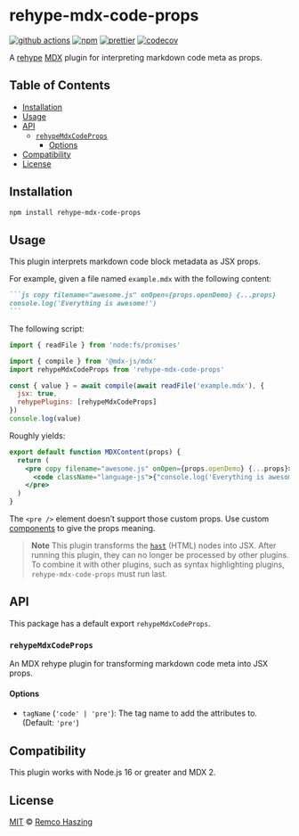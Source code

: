 # rehype-mdx-code-props

[![github actions](https://github.com/remcohaszing/rehype-mdx-code-props/actions/workflows/ci.yaml/badge.svg)](https://github.com/remcohaszing/rehype-mdx-code-props/actions/workflows/ci.yaml)
[![npm](https://img.shields.io/npm/v/rehype-mdx-code-props)](https://www.npmjs.com/package/rehype-mdx-code-props)
[![prettier](https://img.shields.io/badge/code_style-prettier-ff69b4.svg)](https://prettier.io)
[![codecov](https://codecov.io/gh/remcohaszing/rehype-mdx-code-props/branch/main/graph/badge.svg)](https://codecov.io/gh/remcohaszing/rehype-mdx-code-props)

A [rehype](https://github.com/rehypejs/rehype) [MDX](https://mdxjs.com) plugin for interpreting
markdown code meta as props.

## Table of Contents

- [Installation](#installation)
- [Usage](#usage)
- [API](#api)
  - [`rehypeMdxCodeProps`](#rehypemdxcodeprops)
    - [Options](#options)
- [Compatibility](#compatibility)
- [License](#license)

## Installation

```sh
npm install rehype-mdx-code-props
```

## Usage

This plugin interprets markdown code block metadata as JSX props.

For example, given a file named `example.mdx` with the following content:

````markdown
```js copy filename="awesome.js" onOpen={props.openDemo} {...props}
console.log('Everything is awesome!')
```
````

The following script:

```js
import { readFile } from 'node:fs/promises'

import { compile } from '@mdx-js/mdx'
import rehypeMdxCodeProps from 'rehype-mdx-code-props'

const { value } = await compile(await readFile('example.mdx'), {
  jsx: true,
  rehypePlugins: [rehypeMdxCodeProps]
})
console.log(value)
```

Roughly yields:

```jsx
export default function MDXContent(props) {
  return (
    <pre copy filename="awesome.js" onOpen={props.openDemo} {...props}>
      <code className="language-js">{"console.log('Everything is awesome!');\n"}</code>
    </pre>
  )
}
```

The `<pre />` element doesn’t support those custom props. Use custom
[components](https://mdxjs.com/docs/using-mdx/#components) to give the props meaning.

> **Note** This plugin transforms the [`hast`](https://github.com/syntax-tree/hast) (HTML) nodes
> into JSX. After running this plugin, they can no longer be processed by other plugins. To combine
> it with other plugins, such as syntax highlighting plugins, `rehype-mdx-code-props` must run last.

## API

This package has a default export `rehypeMdxCodeProps`.

### `rehypeMdxCodeProps`

An MDX rehype plugin for transforming markdown code meta into JSX props.

#### Options

- `tagName` (`'code' | 'pre'`): The tag name to add the attributes to. (Default: `'pre'`)

## Compatibility

This plugin works with Node.js 16 or greater and MDX 2.

## License

[MIT](LICENSE.md) © [Remco Haszing](https://github.com/remcohaszing)
